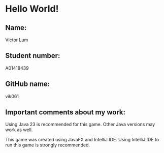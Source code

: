 # Hello World!

## Name:
Victor Lum

## Student number:
A01418439

## GitHub name:
vik061

## Important comments about my work:

Using Java 23 is recommended for this game. Other Java versions may work as well.

This game was created using JavaFX and IntelliJ IDE. Using IntelliJ IDE to run this game is strongly recommended.